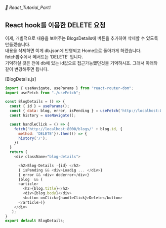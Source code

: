 ###### 🌵 React_Tutorial_Part1




## React hook를 이용한 DELETE 요청  

이제, 
개별적으로 내용을 보여주는 BlogsDetails에 버튼을 추가하여 삭제할 수 있도록 만들겠습니다.  
내용을 삭제하면 이게 db.json에 반영되고 Home으로 돌아가게 하겠습니다.  
fetch함수에서 메서드는 'DELETE' 입니다.   
기억하실 것은 전에 db에 있는 id값으로 접근가능했던것을 기억하시죠. 그래서 아래와 같이 변경해주면 됩니다.  


[BlogDetails.js] 

``` js
import { useNavigate, useParams } from "react-router-dom";
import useFetch from "./useFetch";

const BlogDetails = () => {
  const { id } = useParams();
  const { data: blog, error, isPending } = useFetch('http://localhost:8000/blogs/' + id);
  const history = useNavigate();

  const handleClick = () => {
    fetch('http://localhost:8000/blogs/' + blog.id, {
      method: 'DELETE'}).then(() => {
      history('/');
    }) 
  }
  return ( 
    <div className="blog-details">

      <h2>Blog-Details -{id} </h2>
      { isPending && <div>Loadig ... </div>} 
      { error && <div> ddderror</div>} 
      {blog  && ( 
      <article>  
        <h2>{blog.title}</h2> 
        <div>{blog.body}</div>
        <button onClick={handleClick}>Delete</button>
      </article>)}
    </div>
   );
}
export default BlogDetails;
```   




